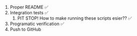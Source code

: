 1. Proper README ✅
2. Integration tests ✅
   1. PIT STOP! How to make running these scripts esier?? ✅
3. Programatic verification ✅
4. Push to GitHub